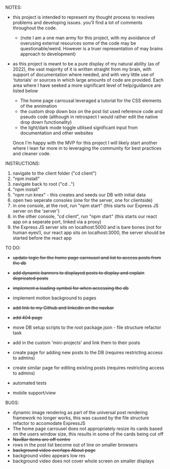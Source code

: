 NOTES:
- this project is intended to represent my thought process to resolves problems and developing issues. you'll find a lot of comments throughout the code.
  - (note I am a one man army for this project, with my avoidance of overusing external resources some of the code may be questionable/weird. However is a truer representation of may brains approach to development)
- as this project is meant to be a pure display of my natural ability (as of 2022), the vast majority of it is written straight from my brain, with support of documentation where needed, and with very little use of 'tutorials' or sources in which large amounts of code are provided. Each area where I have seeked a more significant level of help/guidance are listed below 
  - The home page carrousal leveraged a tutorial for the CSS elements of the annimation
  - the custom drop down box on the post list used reference code and pseudo code (although in retrospect I would rather edit the native drop down functionality)
  - the light/dark mode toggle utilised significant input from documentation and other websites 

  Once I'm happy with the MVP for this project I will likely start another where I lean far more in to leveraging the community for best practices and cleaner code.

INSTRUCTIONS:
1. navigate to the client folder ("cd client")
2. "npm install"
3. navigate back to root ("cd ..")
4. "npm install"
5. "npm run knex" - this creates and seeds our DB with initial data
6. open two seperate consoles (one for the server, one for clientside)
7. in one console, at the root, run "npm start" (this starts our Express JS server on the 'server')
8. in the other console, "cd client", run "npm start" (this starts our react app on a seperate port, linked via a proxy)
9. the Express JS server sits on localhost:5000 and is bare bones (not for human eyes!), our react app sits on localhost:3000, the server should be started before the react app





TO DO:
- ~~update logic for the home page carrousel and list to access posts from the db~~
- ~~add dynamic banners to displayed posts to display and explain depricated posts~~
- ~~implement a loading symbol for when accessing the db~~
- implement motion background to pages
- ~~add link to my Github and linkedin on the navbar~~
- ~~add 404 page~~
- move DB setup scripts to the root package.json - file structure refactor task
- add in the custom 'mini-projects' and link them to their posts

- create page for adding new posts to the DB (requires restricting access to admins)
- create similar page for editing existing posts (requires restricting access to admins)

- automated tests
- mobile support/view




BUGS:
- dynamic image rendering as part of the universal post rendering framework no longer works, this was caused by the file structure refactor to accomodate ExpressJS
- The home page carrousel does not appropriately resize its cards based on the users window size, this results in some of the cards being cut off
- ~~NavBar items are off centre~~
- rows in the post list become out of line on smaller browsers
- ~~background video overlaps About page~~
- background video appears low res
- background video does not cover whole screen on smaller displays

